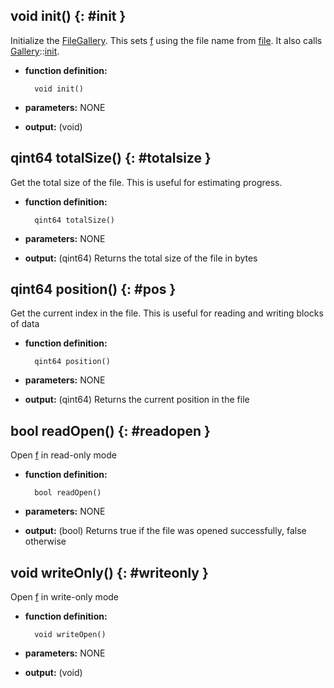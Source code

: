 ## void init() {: #init }

Initialize the [FileGallery](filegallery.md). This sets [f](members.md#f) using the file name from [file](../object/members.md#file). It also calls [Gallery](../gallery/gallery.md)::[init](../gallery/functions.md#init).

* **function definition:**
		
		void init()

* **parameters:** NONE
* **output:** (void)

## qint64 totalSize() {: #totalsize }

Get the total size of the file. This is useful for estimating progress.

* **function definition:**
		
		qint64 totalSize()

* **parameters:** NONE
* **output:** (qint64) Returns the total size of the file in bytes

## qint64 position() {: #pos }

Get the current index in the file. This is useful for reading and writing blocks of data

* **function definition:**

		qint64 position()

* **parameters:** NONE
* **output:** (qint64) Returns the current position in the file

## bool readOpen() {: #readopen }

Open [f](members.md#f) in read-only mode

* **function definition:**

		bool readOpen()
		
* **parameters:** NONE
* **output:** (bool) Returns true if the file was opened successfully, false otherwise

## void writeOnly() {: #writeonly }

Open [f](members.md#f) in write-only mode

* **function definition:**

		void writeOpen()

* **parameters:** NONE
* **output:** (void)